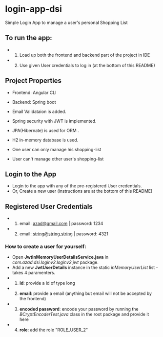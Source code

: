 # login-app-dsi
Simple Login App to manage a user's personal Shopping List

## To run the app:
* 1. Load up both the frontend and backend part of the project in IDE
* 2. Use given User credentials to log in (at the bottom of this README)

## Project Properties
* Frontend: Angular CLI
* Backend: Spring boot

* Email Validataion is added. 
* Spring security with JWT is implemented. 
* JPA(Hibernate) is used for ORM .
* H2 in-memory database is used. 
* One user can only manage his shopping-list
* User can't manage other user's shopping-list

## Login to the App
* Login to the app with any of the pre-registered User credentials.
* Or, Create a new user (instructions are at the bottom of this README)

## Registered User Credentials
* 1. email: azad@gmail.com | password: 1234
* 2. email: string@string.string | password: 4321

### How to create a user for yourself:
* Open **JwtInMemoryUserDetailsService.java** in _com.azad.dsi.loginv2.loginv2.jwt_ package. 
* Add a new __JwtUserDetails__ instance in the static _inMemoryUserList_ list - takes 4 paramenters. 
* 1. **id**: provide a id of type long
* 2. **email**: provide a email (anything but email will not be accepted by the frontend)
* 3. **encoded password**: encode your password by running the _BCryptEncoderTest.java_ class in the root package and provide it here
* 4. **role**: add the role "ROLE_USER_2"
